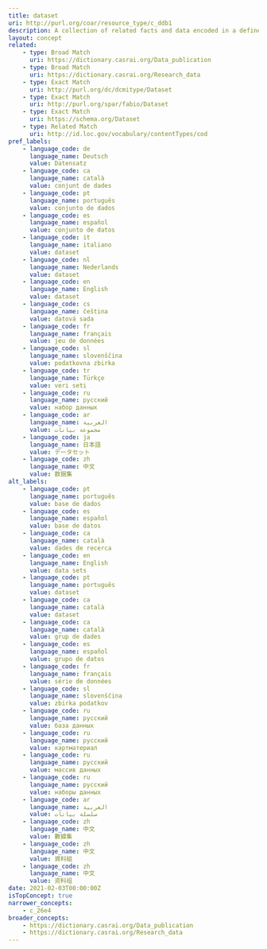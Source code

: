 ```yaml
---
title: dataset
uri: http://purl.org/coar/resource_type/c_ddb1
description: A collection of related facts and data encoded in a defined structure. (adapted from fabio; DataCite)
layout: concept
related:
    - type: Broad Match
      uri: https://dictionary.casrai.org/Data_publication
    - type: Broad Match
      uri: https://dictionary.casrai.org/Research_data
    - type: Exact Match
      uri: http://purl.org/dc/dcmitype/Dataset
    - type: Exact Match
      uri: http://purl.org/spar/fabio/Dataset
    - type: Exact Match
      uri: https://schema.org/Dataset
    - type: Related Match
      uri: http://id.loc.gov/vocabulary/contentTypes/cod
pref_labels:
    - language_code: de
      language_name: Deutsch
      value: Datensatz
    - language_code: ca
      language_name: català
      value: conjunt de dades
    - language_code: pt
      language_name: português
      value: conjunto de dados
    - language_code: es
      language_name: español
      value: conjunto de datos
    - language_code: it
      language_name: italiano
      value: dataset
    - language_code: nl
      language_name: Nederlands
      value: dataset
    - language_code: en
      language_name: English
      value: dataset
    - language_code: cs
      language_name: čeština
      value: datová sada
    - language_code: fr
      language_name: français
      value: jeu de données
    - language_code: sl
      language_name: slovenščina
      value: podatkovna zbirka
    - language_code: tr
      language_name: Türkçe
      value: veri seti
    - language_code: ru
      language_name: русский
      value: набор данных
    - language_code: ar
      language_name: العربية
      value: مجموعة بيانات
    - language_code: ja
      language_name: 日本語
      value: データセット
    - language_code: zh
      language_name: 中文
      value: 数据集
alt_labels:
    - language_code: pt
      language_name: português
      value: base de dados
    - language_code: es
      language_name: español
      value: base de datos
    - language_code: ca
      language_name: català
      value: dades de recerca
    - language_code: en
      language_name: English
      value: data sets
    - language_code: pt
      language_name: português
      value: dataset
    - language_code: ca
      language_name: català
      value: dataset
    - language_code: ca
      language_name: català
      value: grup de dades
    - language_code: es
      language_name: español
      value: grupo de datos
    - language_code: fr
      language_name: français
      value: série de données
    - language_code: sl
      language_name: slovenščina
      value: zbirka podatkov
    - language_code: ru
      language_name: русский
      value: база данных
    - language_code: ru
      language_name: русский
      value: картматериал
    - language_code: ru
      language_name: русский
      value: массив данных
    - language_code: ru
      language_name: русский
      value: наборы данных
    - language_code: ar
      language_name: العربية
      value: سلسلة بيانات
    - language_code: zh
      language_name: 中文
      value: 數據集
    - language_code: zh
      language_name: 中文
      value: 資料組
    - language_code: zh
      language_name: 中文
      value: 资料组
date: 2021-02-03T00:00:00Z
isTopConcept: true
narrower_concepts:
    - c_26e4
broader_concepts:
    - https://dictionary.casrai.org/Data_publication
    - https://dictionary.casrai.org/Research_data
---
```


